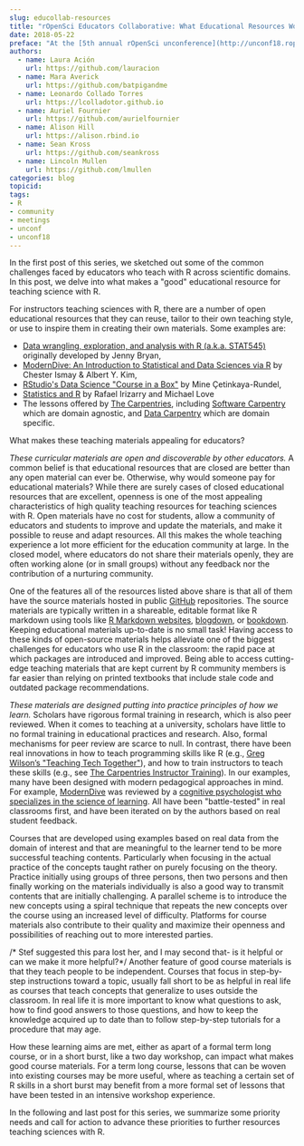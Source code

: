 ```yaml
---
slug: educollab-resources
title: "rOpenSci Educators Collaborative: What Educational Resources Work and Why?"
date: 2018-05-22
preface: "At the [5th annual rOpenSci unconference](http://unconf18.ropensci.org) in May 2018, a group of scientists and educators shared their experiences, frustrations, failures, and successes teaching science with R. What came out of this discussion was a framework for rOpenSci Educators’ Collaborative - a community of practice for people interested and engaged in science education using R. This blog post is the second of a 3-post series about education and R, written by this group of unconf18 participants. Read the first post about common pedagogical challenges [here](), and the third post about fostering a community of practice around teaching science with R and how to get involved [here]()."
authors:
  - name: Laura Ación
    url: https://github.com/lauracion
  - name: Mara Averick 
    url: https://github.com/batpigandme
  - name: Leonardo Collado Torres
    url: https://lcolladotor.github.io
  - name: Auriel Fournier 
    url: https://github.com/aurielfournier
  - name: Alison Hill
    url: https://alison.rbind.io
  - name: Sean Kross
    url: https://github.com/seankross
  - name: Lincoln Mullen
    url: https://github.com/lmullen
categories: blog
topicid: 
tags:
- R
- community
- meetings
- unconf
- unconf18
---
```


In the first post of this series, we sketched out some of the common challenges faced by educators who teach with R across scientific domains. In this post, we delve into what makes a "good" educational resource for teaching science with R.

For instructors teaching sciences with R, there are a number of open educational resources that they can reuse, tailor to their own teaching style, or use to inspire them in creating their own materials. Some examples are:

- [Data wrangling, exploration, and analysis with R (a.k.a. STAT545)](http://stat545.com/) originally developed by Jenny Bryan, 
- [ModernDive: An Introduction to Statistical and Data Sciences via R](http://moderndive.com) by Chester Ismay & Albert Y. Kim, 
- [RStudio's Data Science "Course in a Box"](https://rstudio-education.github.io/datascience-box/) by Mine Çetinkaya-Rundel,
- [Statistics and R](http://rafalab.github.io/pages/harvardx.html) by Rafael Irizarry and Michael Love
- The lessons offered by [The Carpentries](https://carpentries.org/), including [Software Carpentry](https://software-carpentry.org/lessons/) which are domain agnostic, and [Data Carpentry](http://www.datacarpentry.org/lessons/) which are domain specific. 

What makes these teaching materials appealing for educators?

_These curricular materials are open and discoverable by other educators._ A common belief is that educational resources that are closed are better than any open material can ever be. Otherwise, why would someone pay for educational materials? While there are surely cases of closed educational resources that are excellent, openness is one of the most appealing characteristics of high quality teaching resources for teaching sciences with R. Open materials have no cost for students, allow a community of educators and students to improve and update the materials, and make it possible to reuse and adapt resources. All this makes the whole teaching experience a lot more efficient for the education community at large. In the closed model, where educators do not share their materials openly, they are often working alone (or in small groups) without any feedback nor the contribution of a nurturing community. 

One of the features all of the resources listed above share is that all of them have the source materials hosted in public [GitHub](https://github.com) repositories. The source materials are typically written in a shareable, editable format like R markdown using tools like [R Markdown websites](https://rmarkdown.rstudio.com/rmarkdown_websites.htm), [blogdown](https://bookdown.org/yihui/blogdown/), or [bookdown](https://bookdown.org/yihui/bookdown/). Keeping educational materials up-to-date is no small task! Having access to these kinds of open-source materials helps alleviate one of the biggest challenges for educators who use R in the classroom: the rapid pace at which packages are introduced and improved. Being able to access cutting-edge teaching materials that are kept current by R community members is far easier than relying on printed textbooks that include stale code and outdated package recommendations. 

_These materials are designed putting into practice principles of how we learn._ Scholars have rigorous formal training in research, which is also peer reviewed. When it comes to teaching at a university, scholars have little to no formal training in educational practices and research. Also, formal mechanisms for peer review are scarce to null. In contrast, there have been real innovations in how to teach programming skills like R (e.g., [Greg Wilson’s "Teaching Tech Together"](http://teachtogether.tech)), and how to train instructors to teach these skills (e.g., see [The Carpentries Instructor Training](https://carpentries.github.io/instructor-training/)). In our examples, many have been designed with modern pedagogical approaches in mind. For example, [ModernDive](http://moderndive.netlify.com/index.html#sec:connect-contribute) was reviewed by a [cognitive psychologist who specializes in the science of learning](http://www.learningscientists.org/yana-weinstein/). All have been "battle-tested" in real classrooms first, and have been iterated on by the authors based on real student feedback.

Courses that are developed using examples based on real data from the domain of interest and that are meaningful to the learner tend to be more successful teaching contents. Particularly when focusing in the actual practice of the concepts taught rather on purely focusing on the theory. Practice initially using groups of three persons, then two persons and then finally working on the materials individually is also a good way to transmit contents that are initially challenging. A parallel scheme is to introduce the new concepts using a spiral technique that repeats the new concepts over the course using an increased level of difficulty. Platforms for course materials also contribute to their quality and maximize their openness and possibilities of reaching out to more interested parties. 

/* Stef suggested this para lost her, and I may second that- is it helpful or can we make it more helpful?*/
Another feature of good course materials is that they teach people to be independent. Courses that focus in step-by-step instructions toward a topic, usually fall short to be as helpful in real life as courses that teach concepts that generalize to uses outside the classroom. In real life it is more important to know what questions to ask, how to find good answers to those questions, and how to keep the knowledge acquired up to date than to follow step-by-step tutorials for a procedure that may age.

How these learning aims are met, either as apart of a formal term long course, or in a short burst, like a two day workshop, can impact what makes good course materials. For a term long course, lessons that can be woven into existing courses may be more useful, where as teaching a certain set of R skills in a short burst may benefit from a more formal set of lessons that have been tested in an intensive workshop experience. 

In the following and last post for this series, we summarize some priority needs and call for action to advance these priorities to further resources teaching sciences with R.
